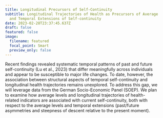 ```yaml
---
title: Longitudinal Precursors of Self-Continuity
subtitle: Longitudinal Trajectories of Health as Precursors of Average Levels
  and Temporal Extensions of Self-continuity
date: 2023-02-28T23:37:45.637Z
draft: false
featured: false
image:
  filename: featured
  focal_point: Smart
  preview_only: false
---
```

Recent findings revealed systematic temporal patterns of past and future self-continuity (Lu et al., 2023) that differ meaningfully across individuals and appear to be susceptible to major life changes. To date, however, the association between structural aspects of temporal self-continuity and longitudinal health trajectories remains unexplored. To address this gap, we will leverage data from the German Socio-Economic Panel (SOEP). We plan to examine how average levels and longitudinal trajectories of health-related indicators are associated with current self-continuity, both with respect to the average levels and temporal extensions (past/future asymmetries and steepness of descent relative to the present moment).